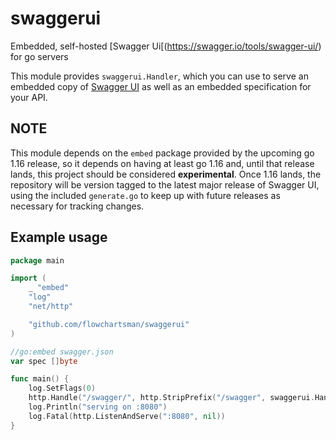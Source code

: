 # swaggerui
Embedded, self-hosted [Swagger Ui[(https://swagger.io/tools/swagger-ui/) for go servers

This module provides `swaggerui.Handler`, which you can use to serve an embedded copy of [Swagger UI](https://swagger.io/tools/swagger-ui/) as well as an embedded specification for your API.

## NOTE
This module depends on the `embed` package provided by the upcoming go 1.16 release, so it depends on having at least go 1.16 and, until that release lands, this project should be considered **experimental**. Once 1.16 lands, the repository will be version tagged to the latest major release of Swagger UI, using the included `generate.go` to keep up with future releases as necessary for tracking changes.

## Example usage
```go
package main

import (
	_ "embed"
	"log"
	"net/http"

	"github.com/flowchartsman/swaggerui"
)

//go:embed swagger.json
var spec []byte

func main() {
	log.SetFlags(0)
	http.Handle("/swagger/", http.StripPrefix("/swagger", swaggerui.Handler(spec, swaggerui.SpecTypeJSON)))
	log.Println("serving on :8080")
	log.Fatal(http.ListenAndServe(":8080", nil))
}
```
